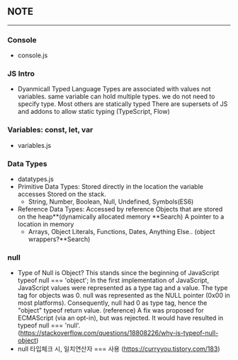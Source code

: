 ## NOTE

---

### Console

- console.js

### JS Intro

- Dyanmicall Typed Language
  Types are associated with values not variables.
  same variable can hold multiple types.
  we do not need to specify type.
  Most others are statically typed
  There are supersets of JS and addons to allow static typing (TypeScript, Flow)

### Variables: const, let, var

- variables.js

### Data Types

- datatypes.js
- Primitive Data Types:
  Stored directly in the location the variable accesses Stored on the stack.
  - String, Number, Boolean, Null, Undefined, Symbols(ES6)
- Reference Data Types:
  Accessed by reference
  Objects that are stored on the heap**(dynamically allocated memory **Search)
  A pointer to a location in memory
  - Arrays, Object Literals, Functions, Dates, Anything Else.. (object wrappers?\*\*Search)

### null

- Type of Null is Object?
  This stands since the beginning of JavaScript
  typeof null === 'object';
  In the first implementation of JavaScript, JavaScript values were represented as a type tag and a value. The type tag for objects was 0. null was represented as the NULL pointer (0x00 in most platforms). Consequently, null had 0 as type tag, hence the "object" typeof return value. (reference)
  A fix was proposed for ECMAScript (via an opt-in), but was rejected. It would have resulted in typeof null === 'null'.
  (https://stackoverflow.com/questions/18808226/why-is-typeof-null-object)
- null 타입체크 시, 일치연산자 === 사용
  (https://curryyou.tistory.com/183)
